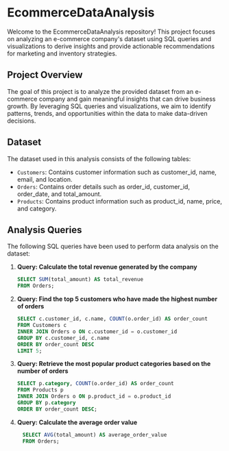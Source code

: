 # EcommerceDataAnalysis

Welcome to the EcommerceDataAnalysis repository! This project focuses on analyzing an e-commerce company's dataset using SQL queries and visualizations to derive insights and provide actionable recommendations for marketing and inventory strategies.

## Project Overview

The goal of this project is to analyze the provided dataset from an e-commerce company and gain meaningful insights that can drive business growth. By leveraging SQL queries and visualizations, we aim to identify patterns, trends, and opportunities within the data to make data-driven decisions.

## Dataset

The dataset used in this analysis consists of the following tables:

- `Customers`: Contains customer information such as customer_id, name, email, and location.
- `Orders`: Contains order details such as order_id, customer_id, order_date, and total_amount.
- `Products`: Contains product information such as product_id, name, price, and category.

## Analysis Queries

The following SQL queries have been used to perform data analysis on the dataset:

1. **Query: Calculate the total revenue generated by the company**
   ```sql
   SELECT SUM(total_amount) AS total_revenue
   FROM Orders;
   
2. **Query: Find the top 5 customers who have made the highest number of orders**
    ```sql
   SELECT c.customer_id, c.name, COUNT(o.order_id) AS order_count
   FROM Customers c
   INNER JOIN Orders o ON c.customer_id = o.customer_id
   GROUP BY c.customer_id, c.name
   ORDER BY order_count DESC
   LIMIT 5;

3. **Query: Retrieve the most popular product categories based on the number of orders**
    ```sql
    SELECT p.category, COUNT(o.order_id) AS order_count
    FROM Products p
    INNER JOIN Orders o ON p.product_id = o.product_id
    GROUP BY p.category
    ORDER BY order_count DESC;
4. **Query: Calculate the average order value**
```sql
     SELECT AVG(total_amount) AS average_order_value
     FROM Orders;
